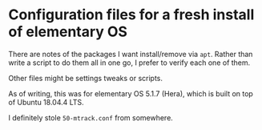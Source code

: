 # Configuration files for a fresh install of elementary OS

There are notes of the packages I want install/remove via `apt`. Rather than write a script to do them all in one go, I prefer to verify each one of them.

Other files might be settings tweaks or scripts.

As of writing, this was for elementary OS 5.1.7 (Hera), which is built on top of Ubuntu 18.04.4 LTS.

I definitely stole `50-mtrack.conf` from somewhere.
